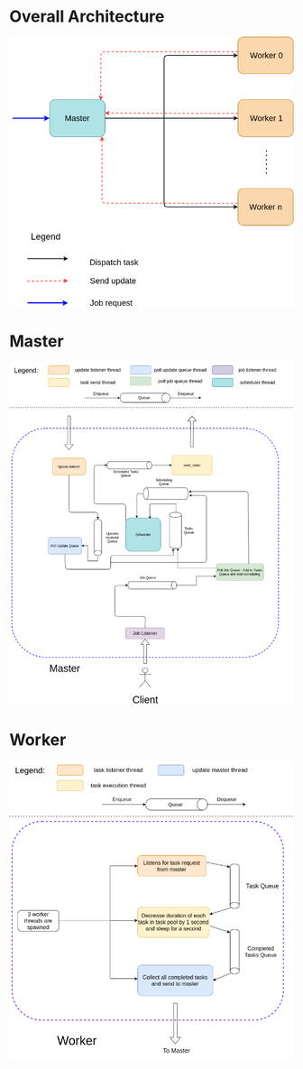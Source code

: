 # Overall Architecture
![yacs-overall](assets/yacs-overall.png)

# Master
![yacs_master](assets/yacs-master.png)

# Worker
![yacs_worker](assets/yacs-worker.png)
